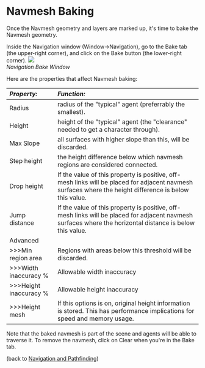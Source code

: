 Navmesh Baking
==============


Once the Navmesh geometry and layers are marked up, it's time to bake the Navmesh geometry. 

Inside the Navigation window (<span class=menu>Window->Navigation</span>), go to the <span class=menu>Bake</span> tab (the upper-right corner), and click on the <span class=menu>Bake</span> button (the lower-right corner).
![](http://docwiki.hq.unity3d.com/uploads/Main/NavigationBakeWindow.png)  
_Navigation Bake Window_

Here are the properties that affect Navmesh baking: 

|**_Property:_** |**_Function:_** |
|:---|:---|
|<span class=component>Radius</span>|radius of the "typical" agent (preferrably the smallest).|
|<span class=component>Height</span> |height of the "typical" agent (the "clearance" needed to get a character through).|
|<span class=component>Max Slope</span> |all surfaces with higher slope than this, will be discarded.|
|<span class=component>Step height</span> |the height difference below which navmesh regions are considered connected.|
|<span class=component>Drop height</span> |If the value of this property is positive, off-mesh links will be placed for adjacent navmesh surfaces where the height difference is below this value.|
|<span class=component>Jump distance</span> |If the value of this property is positive, off-mesh links will be placed for adjacent navmesh surfaces where the horizontal distance is below this value.|
|<span class=component>Advanced</span>|
|>>><span class=component>Min region area</span> |Regions with areas below this threshold will be discarded. |
|>>><span class=component>Width inaccuracy %</span>|Allowable width inaccuracy|
|>>><span class=component>Height inaccuracy %</span>|Allowable height inaccuracy|
|>>><span class=component>Height mesh</span>|If this options is on, original height information is stored. This has performance implications for speed and memory usage. |

Note that the baked navmesh is part of the scene and agents will be able to traverse it. To remove the navmesh, click on <span class=menu>Clear</span> when you're in the <span class=menu>Bake</span> tab.

(back to [Navigation and Pathfinding](NavmeshandPathfinding.html))
